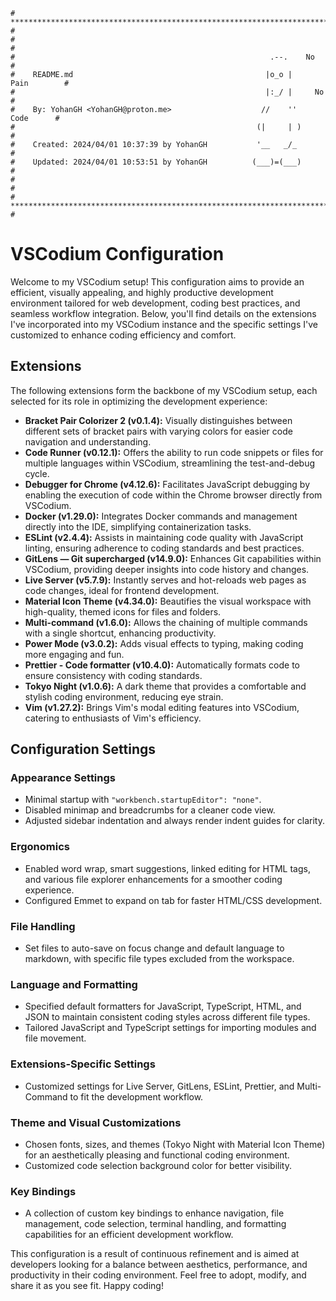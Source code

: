 ```
# **************************************************************************** #
#                                                                              #
#                                                         .--.    No           #
#    README.md                                           |o_o |    Pain        #
#                                                        |:_/ |     No         #
#    By: YohanGH <YohanGH@proton.me>                    //    ''     Code      #
#                                                      (|     | )              #
#    Created: 2024/04/01 10:37:39 by YohanGH           '__   _/_               #
#    Updated: 2024/04/01 10:53:51 by YohanGH          (___)=(___)              #
#                                                                              #
# **************************************************************************** #
```

# VSCodium Configuration

Welcome to my VSCodium setup! This configuration aims to provide an efficient, visually appealing, and highly productive development environment tailored for web development, coding best practices, and seamless workflow integration. Below, you'll find details on the extensions I've incorporated into my VSCodium instance and the specific settings I've customized to enhance coding efficiency and comfort.

## Extensions

The following extensions form the backbone of my VSCodium setup, each selected for its role in optimizing the development experience:

- **Bracket Pair Colorizer 2 (v0.1.4):** Visually distinguishes between different sets of bracket pairs with varying colors for easier code navigation and understanding.
- **Code Runner (v0.12.1):** Offers the ability to run code snippets or files for multiple languages within VSCodium, streamlining the test-and-debug cycle.
- **Debugger for Chrome (v4.12.6):** Facilitates JavaScript debugging by enabling the execution of code within the Chrome browser directly from VSCodium.
- **Docker (v1.29.0):** Integrates Docker commands and management directly into the IDE, simplifying containerization tasks.
- **ESLint (v2.4.4):** Assists in maintaining code quality with JavaScript linting, ensuring adherence to coding standards and best practices.
- **GitLens — Git supercharged (v14.9.0):** Enhances Git capabilities within VSCodium, providing deeper insights into code history and changes.
- **Live Server (v5.7.9):** Instantly serves and hot-reloads web pages as code changes, ideal for frontend development.
- **Material Icon Theme (v4.34.0):** Beautifies the visual workspace with high-quality, themed icons for files and folders.
- **Multi-command (v1.6.0):** Allows the chaining of multiple commands with a single shortcut, enhancing productivity.
- **Power Mode (v3.0.2):** Adds visual effects to typing, making coding more engaging and fun.
- **Prettier - Code formatter (v10.4.0):** Automatically formats code to ensure consistency with coding standards.
- **Tokyo Night (v1.0.6):** A dark theme that provides a comfortable and stylish coding environment, reducing eye strain.
- **Vim (v1.27.2):** Brings Vim's modal editing features into VSCodium, catering to enthusiasts of Vim's efficiency.

## Configuration Settings

### Appearance Settings

- Minimal startup with `"workbench.startupEditor": "none"`.
- Disabled minimap and breadcrumbs for a cleaner code view.
- Adjusted sidebar indentation and always render indent guides for clarity.

### Ergonomics

- Enabled word wrap, smart suggestions, linked editing for HTML tags, and various file explorer enhancements for a smoother coding experience.
- Configured Emmet to expand on tab for faster HTML/CSS development.

### File Handling

- Set files to auto-save on focus change and default language to markdown, with specific file types excluded from the workspace.

### Language and Formatting

- Specified default formatters for JavaScript, TypeScript, HTML, and JSON to maintain consistent coding styles across different file types.
- Tailored JavaScript and TypeScript settings for importing modules and file movement.

### Extensions-Specific Settings

- Customized settings for Live Server, GitLens, ESLint, Prettier, and Multi-Command to fit the development workflow.

### Theme and Visual Customizations

- Chosen fonts, sizes, and themes (Tokyo Night with Material Icon Theme) for an aesthetically pleasing and functional coding environment.
- Customized code selection background color for better visibility.

### Key Bindings

- A collection of custom key bindings to enhance navigation, file management, code selection, terminal handling, and formatting capabilities for an efficient development workflow.

This configuration is a result of continuous refinement and is aimed at developers looking for a balance between aesthetics, performance, and productivity in their coding environment. Feel free to adopt, modify, and share it as you see fit. Happy coding!


